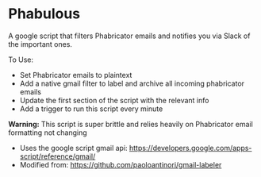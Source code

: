 # Phabulous

A google script that filters Phabricator emails and notifies you via Slack of the important ones.

To Use:
- Set Phabricator emails to plaintext
- Add a native gmail filter to label and archive all incoming phabricator emails
- Update the first section of the script with the relevant info
- Add a trigger to run this script every minute

**Warning:** This script is super brittle and relies heavily on Phabricator email formatting not changing

- Uses the google script gmail api: https://developers.google.com/apps-script/reference/gmail/
- Modified from: https://github.com/paoloantinori/gmail-labeler